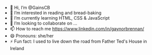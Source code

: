 - 👋 Hi, I’m @GainsCB
- 👀 I’m interested in reading and bread-baking
- 🌱 I’m currently learning HTML, CSS & JavaScript
- 💞️ I’m looking to collaborate on ...
- 📫 How to reach me https://www.linkedin.com/in/gaynorbrennan/
- 😄 Pronouns: she/her
- ⚡ Fun fact: I used to live down the road from Father Ted's House in Ireland

<!---
GainsCB/GainsCB is a ✨ special ✨ repository because its `README.md` (this file) appears on your GitHub profile.
You can click the Preview link to take a look at your changes.
--->
